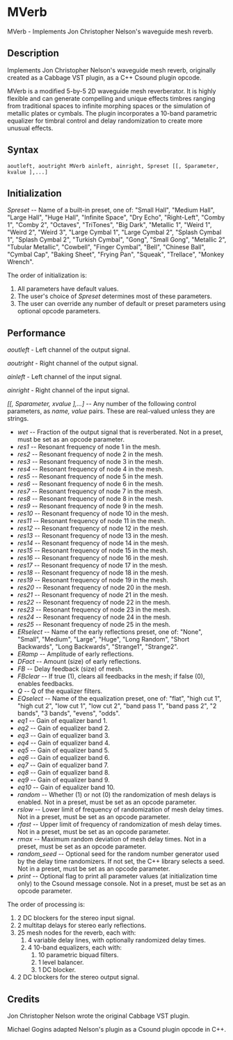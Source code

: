 # MVerb

MVerb - Implements Jon Christopher Nelson's waveguide mesh reverb.
 
## Description

Implements Jon Christopher Nelson's waveguide mesh reverb, originally created 
as a Cabbage VST plugin, as a C++ Csound plugin opcode. 

MVerb is a modified 5-by-5 2D waveguide mesh reverberator. It is highly 
flexible and can generate compelling and unique effects timbres ranging from 
traditional spaces to infinite morphing spaces or the simulation of metallic 
plates or cymbals. The plugin incorporates a 10-band parametric equalizer for 
timbral control and delay randomization to create more unusual effects.

## Syntax
```
aoutleft, aoutright MVerb ainleft, ainright, Spreset [[, Sparameter, kvalue ],...]
```
## Initialization

*Spreset* -- Name of a built-in preset, one of: "Small Hall", "Medium Hall", 
            "Large Hall", "Huge Hall", "Infinite Space", "Dry Echo", 
            "Right-Left", "Comby 1", "Comby 2", "Octaves", "TriTones", 
            "Big Dark", "Metallic 1", "Weird 1", "Weird 2", "Weird 3", 
            "Large Cymbal 1", "Large Cymbal 2", "Splash Cymbal 1", 
            "Splash Cymbal 2", "Turkish Cymbal", "Gong", "Small Gong", 
            "Metallic 2", "Tubular Metallic", "Cowbell", "Finger Cymbal", 
            "Bell", "Chinese Ball", "Cymbal Cap", "Baking Sheet", 
            "Frying Pan", "Squeak", "Trellace", "Monkey Wrench".

The order of initialization is:

1. All parameters have default values.
2. The user's choice of *Spreset* determines most of these parameters.
3. The user can override any number of default or preset parameters using 
   optional opcode parameters.

## Performance

*aoutleft* - Left channel of the output signal.

*aoutright* - Right channel of the output signal.

*ainleft* - Left channel of the input signal.

*ainright* - Right channel of the input signal.

*[[, Sparameter, xvalue ],...]* -- Any number of the following control 
                                   parameters, as *name, value* pairs. These 
                                   are real-valued unless they are strings.

- *wet* -- Fraction of the output signal that is reverberated. Not in a preset, must be set as an opcode parameter.
- *res1* -- Resonant frequency of node 1 in the mesh.
- *res2* -- Resonant frequency of node 2 in the mesh.
- *res3* -- Resonant frequency of node 3 in the mesh.
- *res4* -- Resonant frequency of node 4 in the mesh.
- *res5* -- Resonant frequency of node 5 in the mesh.
- *res6* -- Resonant frequency of node 6 in the mesh.
- *res7* -- Resonant frequency of node 7 in the mesh.
- *res8* -- Resonant frequency of node 8 in the mesh.
- *res9* -- Resonant frequency of node 9 in the mesh.
- *res10* -- Resonant frequency of node 10 in the mesh.
- *res11* -- Resonant frequency of node 11 in the mesh.
- *res12* -- Resonant frequency of node 12 in the mesh.
- *res13* -- Resonant frequency of node 13 in the mesh.
- *res14* -- Resonant frequency of node 14 in the mesh.
- *res15* -- Resonant frequency of node 15 in the mesh.
- *res16* -- Resonant frequency of node 16 in the mesh.
- *res17* -- Resonant frequency of node 17 in the mesh.
- *res18* -- Resonant frequency of node 18 in the mesh.
- *res19* -- Resonant frequency of node 19 in the mesh.
- *res20* -- Resonant frequency of node 20 in the mesh.
- *res21* -- Resonant frequency of node 21 in the mesh.
- *res22* -- Resonant frequency of node 22 in the mesh.
- *res23* -- Resonant frequency of node 23 in the mesh.
- *res24* -- Resonant frequency of node 24 in the mesh.
- *res25* -- Resonant frequency of node 25 in the mesh.
- *ERselect* -- Name of the early reflections preset, one of: "None", "Small", "Medium", "Large", "Huge", "Long Random", "Short Backwards", "Long Backwards", "Strange1", "Strange2".
- *ERamp* -- Amplitude of early reflections.
- *DFact* -- Amount (size) of early reflections.
- *FB* -- Delay feedback (size) of mesh.
- *FBclear* -- If true (1), clears all feedbacks in the mesh; if false (0), enables feedbacks.
- *Q* -- Q of the equalizer filters.
- *EQselect* -- Name of the equalization preset, one of: "flat", "high cut 1", "high cut 2", "low cut 1", "low cut 2", "band pass 1", "band pass 2", "2 bands", "3 bands", "evens", "odds".
- *eq1* -- Gain of equalizer band 1.
- *eq2* -- Gain of equalizer band 2.
- *eq3* -- Gain of equalizer band 3.
- *eq4* -- Gain of equalizer band 4.
- *eq5* -- Gain of equalizer band 5.
- *eq6* -- Gain of equalizer band 6.
- *eq7* -- Gain of equalizer band 7.
- *eq8* -- Gain of equalizer band 8.
- *eq9* -- Gain of equalizer band 9.
- *eq10* -- Gain of equalizer band 10.
- *random* -- Whether (1) or not (0) the randomization of mesh delays is enabled. Not in a preset, must be set as an opcode parameter.
- *rslow* -- Lower limit of frequency of randomization of mesh delay times. Not in a preset, must be set as an opcode parameter.
- *rfast* -- Upper limit of frequency of randomization of mesh delay times.  Not in a preset, must be set as an opcode parameter.
- *rmax* -- Maximum random deviation of mesh delay times. Not in a preset, must be set as an opcode parameter.
- *random_seed* -- Optional seed for the random number generator used by the delay time randomizers. If not set, the C++ library selects a seed. Not in a preset, must be set as an opcode parameter.
- *print* -- Optional flag to print all parameter values (at initialization time only) to the Csound message console. Not in a preset, must be set as an opcode parameter.
    
The order of processing is:

1.  2 DC blockers for the stereo input signal.
2.  2 multitap delays for stereo early reflections.
3.  25 mesh nodes for the reverb, each with:
    1.  4 variable delay lines, with optionally randomized delay times.
    1.  4 10-band equalizers, each with:    
        1.  10 parametric biquad filters.
        2.  1 level balancer.
        3.  1 DC blocker.        
4.  2 DC blockers for the stereo output signal.

## Credits

Jon Christopher Nelson wrote the original Cabbage VST plugin.

Michael Gogins adapted Nelson's plugin as a Csound plugin opcode in C++.
